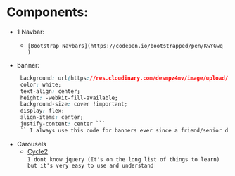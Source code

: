 #  Components:
* 1 Navbar:
  *     [Bootstrap Navbars](https://codepen.io/bootstrapped/pen/KwYGwq  )
* banner:
   ```css
    background: url(https://res.cloudinary.com/desmpz4mv/image/upload/v1532945073/image.png) center center no-repeat;
    color: white;
    text-align: center;
    height: -webkit-fill-available;
    background-size: cover !important;
    display: flex;
    align-items: center;
    justify-content: center ```
    `` I always use this code for banners ever since a friend/senior dev showed it to me ``

* Carousels
  *  [Cycle2](http://jquery.malsup.com/cycle2/) <br>
    ``I dont know jquery (It's on the long list of things to learn) but it's very easy to use and understand ``
